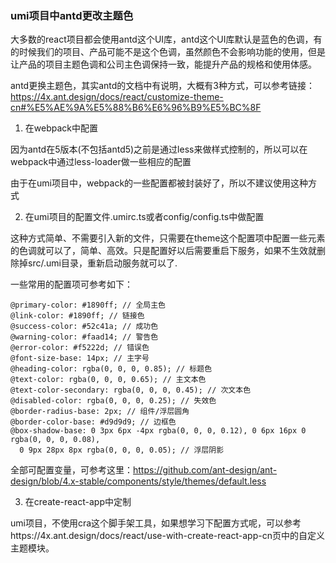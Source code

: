 ### umi项目中antd更改主题色

大多数的react项目都会使用antd这个UI库，antd这个UI库默认是蓝色的色调，有的时候我们的项目、产品可能不是这个色调，虽然颜色不会影响功能的使用，但是让产品的项目主题色调和公司主色调保持一致，能提升产品的规格和使用体感。

antd更换主题色，其实antd的文档中有说明，大概有3种方式，可以参考链接：https://4x.ant.design/docs/react/customize-theme-cn#%E5%AE%9A%E5%88%B6%E6%96%B9%E5%BC%8F

1. 在webpack中配置

因为antd在5版本(不包括antd5)之前是通过less来做样式控制的，所以可以在webpack中通过less-loader做一些相应的配置

由于在umi项目中，webpack的一些配置都被封装好了，所以不建议使用这种方式

2. 在umi项目的配置文件.umirc.ts或者config/config.ts中做配置

这种方式简单、不需要引入新的文件，只需要在theme这个配置项中配置一些元素的色调就可以了，简单、高效。只是配置好以后需要重启下服务，如果不生效就删除掉src/.umi目录，重新启动服务就可以了.

一些常用的配置项可参考如下：

```less
@primary-color: #1890ff; // 全局主色
@link-color: #1890ff; // 链接色
@success-color: #52c41a; // 成功色
@warning-color: #faad14; // 警告色
@error-color: #f5222d; // 错误色
@font-size-base: 14px; // 主字号
@heading-color: rgba(0, 0, 0, 0.85); // 标题色
@text-color: rgba(0, 0, 0, 0.65); // 主文本色
@text-color-secondary: rgba(0, 0, 0, 0.45); // 次文本色
@disabled-color: rgba(0, 0, 0, 0.25); // 失效色
@border-radius-base: 2px; // 组件/浮层圆角
@border-color-base: #d9d9d9; // 边框色
@box-shadow-base: 0 3px 6px -4px rgba(0, 0, 0, 0.12), 0 6px 16px 0 rgba(0, 0, 0, 0.08),
  0 9px 28px 8px rgba(0, 0, 0, 0.05); // 浮层阴影
```
全部可配置变量，可参考这里：https://github.com/ant-design/ant-design/blob/4.x-stable/components/style/themes/default.less

3. 在create-react-app中定制

umi项目，不使用cra这个脚手架工具，如果想学习下配置方式呢，可以参考https://4x.ant.design/docs/react/use-with-create-react-app-cn页中的自定义主题模块。